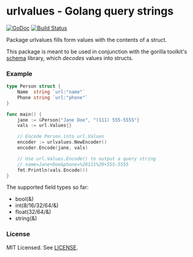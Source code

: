 # urlvalues - Golang query strings

[![GoDoc](https://godoc.org/github.com/kladd/urlvalues?status.svg)](https://godoc.org/github.com/kladd/urlvalues) [![Build Status](https://travis-ci.org/kladd/urlvalues.png?branch=master)](https://travis-ci.org/kladd/urlvalues)

Package urlvalues fills form values with the contents of a struct.

This package is meant to be used in conjunction with the gorilla toolkit's [schema](https://github.com/gorilla/schema) library, which _decodes_ values into structs.

### Example

```go
type Person struct {
	Name  string `url:"name"`
	Phone string `url:"phone"`
}

func main() {
	jane := &Person{"Jane Doe", "(111) 555-5555"}
	vals := url.Values{}

	// Encode Person into url.Values
	encoder := urlvalues.NewEncoder()
	encoder.Encode(jane, vals)

	// Use url.Values.Encode() to output a query string
	// name=Jane+Doe&phone=%28111%29+555-5555
	fmt.Println(vals.Encode())
}
```

The supported field types so far:
* bool(&)
* int(8/16/32/64/&)
* float(32/64/&)
* string(&)


### License

MIT Licensed. See [LICENSE](./LICENSE).
